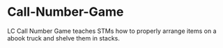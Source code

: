 # Call-Number-Game
LC Call Number Game teaches STMs how to properly arrange items on a abook truck and shelve them in stacks.
